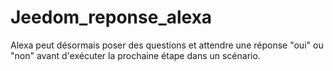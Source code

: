 # Jeedom_reponse_alexa
Alexa peut désormais poser des questions et attendre une réponse "oui" ou "non" avant d'exécuter la prochaine étape dans un scénario.
